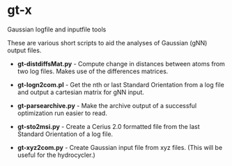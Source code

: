 # gt-x
Gaussian logfile and inputfile tools

These are various short scripts to aid the analyses of Gaussian (gNN) output files. 

- **gt-distdiffsMat.py** - Compute change in distances between atoms from two log files. Makes use of the differences matrices.

- **gt-logn2com.pl** - Get the nth or last Standard Orientation from a log file and output a cartesian matrix for gNN input.

- **gt-parsearchive.py** - Make the archive output of a successful optimization run easier to read.

- **gt-sto2msi.py** - Create a Cerius 2.0 formatted file from the last Standard Orientation of a log file. 

- **gt-xyz2com.py** - Create Gaussian input file from xyz files. (This will be useful for the hydrocycler.)
